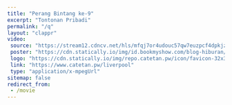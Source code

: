 ```yaml
---
title: "Perang Bintang ke-9"
excerpt: "Tontonan Pribadi"
permalink: "/q"
layout: "clappr"
video:
 source: "https://stream12.cdncv.net/hls/mfqj7or4udouc57qw7euzpcf4dpkjztbbikzitj75,ot2ositicuf3iewu2mq,gh2ositicudkdui4mja,.urlset/master.m3u8"
 poster: "https://cdn.statically.io/img/id.bookmyshow.com/blog-hiburan/wp-content/uploads/2017/02/sun-plaza-medan-cinemaxx-bioskop-1024x576.jpg?filter=grayscale"
 logo: "https://cdn.statically.io/img/repo.catetan.pw/icon/favicon-32x32.png"
 link: "https://www.catetan.pw/liverpool"
 type: "application/x-mpegUrl"
sitemap: false
redirect_from:
 - /movie
---
```

